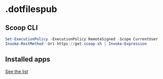 # .dotfilespub

## Scoop CLI

```powershell
Set-ExecutionPolicy -ExecutionPolicy RemoteSigned -Scope CurrentUser
Invoke-RestMethod -Uri https://get.scoop.sh | Invoke-Expression
```
## Installed apps

[See the list](installed-apps.md)
